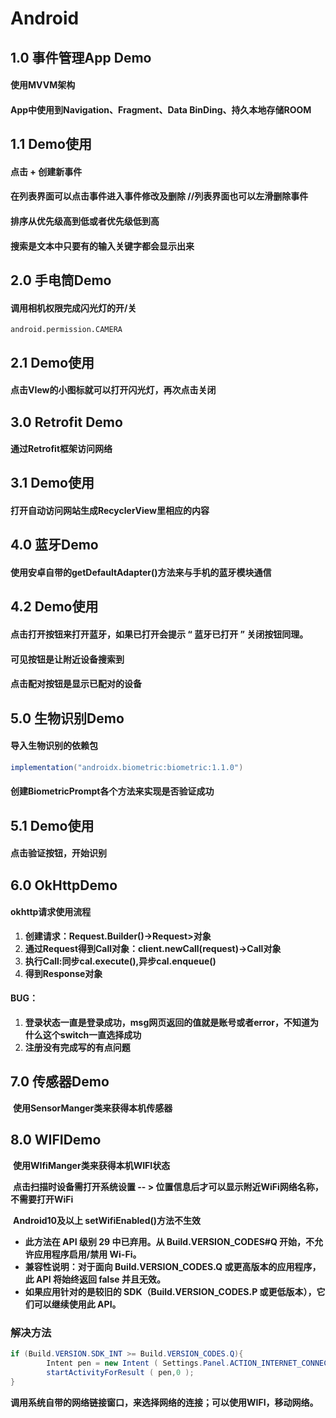 # Android
## 1.0 事件管理App Demo
#### 使用MVVM架构
#### App中使用到Navigation、Fragment、Data BinDing、持久本地存储ROOM
## 1.1 Demo使用
#### 		点击 + 创建新事件
#### 		在列表界面可以点击事件进入事件修改及删除  //列表界面也可以左滑删除事件
#### 		排序从优先级高到低或者优先级低到高
#### 		搜索是文本中只要有的输入关键字都会显示出来

## 2.0 手电筒Demo

#### 		调用相机权限完成闪光灯的开/关

```
android.permission.CAMERA
```

## 2.1 Demo使用

#### 		点击VIew的小图标就可以打开闪光灯，再次点击关闭

## 3.0 Retrofit Demo

#### 		通过Retrofit框架访问网络

## 3.1 Demo使用

#### 		打开自动访问网站生成RecyclerView里相应的内容

## 4.0 蓝牙Demo

#### 		使用安卓自带的getDefaultAdapter()方法来与手机的蓝牙模块通信

## 4.2 Demo使用

#### 		点击打开按钮来打开蓝牙，如果已打开会提示 “ 蓝牙已打开 ” 关闭按钮同理。

#### 		可见按钮是让附近设备搜索到

#### 		点击配对按钮是显示已配对的设备

## 5.0 生物识别Demo

#### 		导入生物识别的依赖包		

```java
implementation("androidx.biometric:biometric:1.1.0")
```

#### 		创建BiometricPrompt各个方法来实现是否验证成功

## 5.1 Demo使用

#### 		点击验证按钮，开始识别

## 6.0 OkHttpDemo

#### 	okhttp请求使用流程

1. **创建请求：Request.Builder()->Request>对象**
2. **通过Request得到Call对象：client.newCall(request)->Call对象**
3. **执行Call:同步cal.execute(),异步cal.enqueue()**
4. **得到Response对象**

#### BUG：

1. **登录状态一直是登录成功，msg网页返回的值就是账号或者error，不知道为什么这个switch一直选择成功**
2. **注册没有完成写的有点问题**

## 7.0 传感器Demo

​		**使用SensorManger类来获得本机传感器**

## 8.0 WIFIDemo

​		**使用WIfiManger类来获得本机WIFI状态**

​		**点击扫描时设备需打开系统设置 -- > 位置信息后才可以显示附近WiFi网络名称，不需要打开WiFi**

​		**Android10及以上 setWifiEnabled()方法不生效**

- **此方法在 API 级别 29 中已弃用。从 Build.VERSION_CODES#Q 开始，不允许应用程序启用/禁用 Wi-Fi。**
- **兼容性说明：对于面向 Build.VERSION_CODES.Q 或更高版本的应用程序，此 API 将始终返回 false 并且无效。**
- **如果应用针对的是较旧的 SDK（Build.VERSION_CODES.P 或更低版本），它们可以继续使用此 API。**

### **解决方法**

```java
if (Build.VERSION.SDK_INT >= Build.VERSION_CODES.Q){
		Intent pen = new Intent ( Settings.Panel.ACTION_INTERNET_CONNECTIVITY );
        startActivityForResult ( pen,0 );
}
```

**调用系统自带的网络链接窗口，来选择网络的连接；可以使用WIFI，移动网络。**
